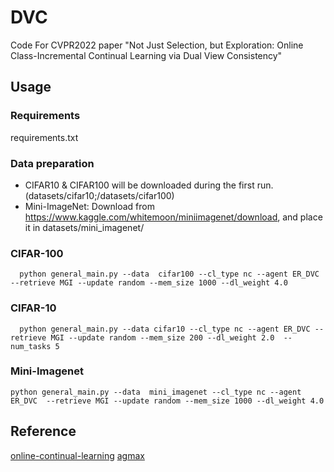 # DVC
Code For CVPR2022 paper "Not Just Selection, but Exploration: Online Class-Incremental Continual Learning via Dual View Consistency"

## Usage

### Requirements
requirements.txt

### Data preparation
- CIFAR10 & CIFAR100 will be downloaded during the first run. (datasets/cifar10;/datasets/cifar100)
- Mini-ImageNet: Download from https://www.kaggle.com/whitemoon/miniimagenet/download, and place it in datasets/mini_imagenet/


### CIFAR-100
```shell
  python general_main.py --data  cifar100 --cl_type nc --agent ER_DVC  --retrieve MGI --update random --mem_size 1000 --dl_weight 4.0
 ```

 ### CIFAR-10
```shell
  python general_main.py --data cifar10 --cl_type nc --agent ER_DVC --retrieve MGI --update random --mem_size 200 --dl_weight 2.0  --num_tasks 5
 ```
 
 ### Mini-Imagenet
```shell
python general_main.py --data  mini_imagenet --cl_type nc --agent ER_DVC  --retrieve MGI --update random --mem_size 1000 --dl_weight 4.0
 ```
 
 
 
 
 
 ## Reference
[online-continual-learning](https://github.com/RaptorMai/online-continual-learning)
[agmax](https://github.com/roatienza/agmax)
 

